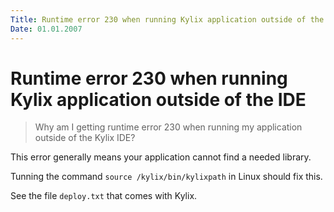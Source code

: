 ```yaml
---
Title: Runtime error 230 when running Kylix application outside of the IDE
Date: 01.01.2007
---
```



Runtime error 230 when running Kylix application outside of the IDE
===================================================================

> Why am I getting runtime error 230 when running my application outside
> of the Kylix IDE?

This error generally means your application cannot find a needed
library.

Tunning the command `source /kylix/bin/kylixpath`
in Linux should fix this.

See the file `deploy.txt` that comes with Kylix.
